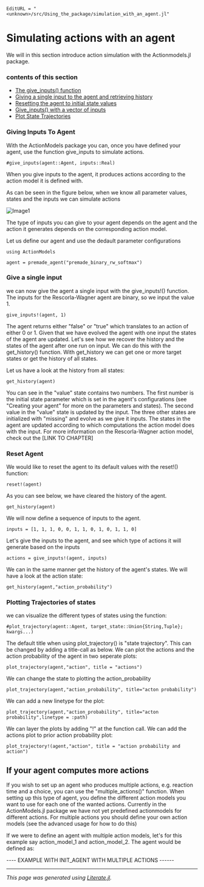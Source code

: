 ```@meta
EditURL = "<unknown>/src/Using_the_package/simulation_with_an_agent.jl"
```

# Simulating actions with an agent

We will in this section introduce action simulation with the Actionmodels.jl package.

### contents of this section
  - [The give_inputs() function](#Giving-Inputs-To-Agent)
  - [Giving a single input to the agent and retrieving history](#Give-a-single-input)
  - [Resetting the agent to initial state values](#Reset-Agent)
  - [Give_inputs() with a vector of inputs](#Multiple-Inputs)
  - [Plot State Trajectories](#Plotting-Trajectories-of-states)

### Giving Inputs To Agent

With the ActionModels package you can, once you have defined your agent, use the function give_inputs to simulate actions.

````@example simulation_with_an_agent
#give_inputs(agent::Agent, inputs::Real)
````

When you give inputs to the agent, it produces actions according to the action model it is defined with.

As can be seen in the figure below, when we know all parameter values, states and the inputs we can simulate actions

![Image1](./images/fitting_vs_simulation.png)

The type of inputs you can give to your agent depends on the agent and the action it generates depends on the corresponding action model.

Let us define our agent and use the dedault parameter configurations

````@example simulation_with_an_agent
using ActionModels

agent = premade_agent("premade_binary_rw_softmax")
````

### Give a single input
we can now give the agent a single input with the give_inputs!() function. The inputs for the Rescorla-Wagner agent are binary, so we input the value 1.

````@example simulation_with_an_agent
give_inputs!(agent, 1)
````

The agent returns either "false" or "true" which translates to an action of either 0 or 1. Given that we have evolved the agent with one input the states of the agent are updated. Let's see how we recover the history and the states of the agent after one run on input. We can do this with the get_history() function. With get_history we can get one or more target states or get the history of all states.

Let us have a look at the history from all states:

````@example simulation_with_an_agent
get_history(agent)
````

You can see in the "value" state contains two numbers. The first number is the initial state parameter which is set in the agent's configurations (see "Creating your agent" for more on the parameters and states). The second value in the "value" state is updated by the input.
The three other states are initialized with "missing" and evolve as we give it inputs. The states in the agent are updated according to which computations the action model does with the input. For more information on the Rescorla-Wagner action model, check out the [LINK TO CHAPTER]

### Reset Agent
We would like to reset the agent to its default values with the reset!() function:

````@example simulation_with_an_agent
reset!(agent)
````

As you can see below, we have cleared the history of the agent.

````@example simulation_with_an_agent
get_history(agent)
````

We will now define a sequence of inputs to the agent.

````@example simulation_with_an_agent
inputs = [1, 1, 1, 0, 0, 1, 1, 0, 1, 0, 1, 1, 0]
````

Let's give the inputs to the agent, and see which type of actions it will generate based on the inputs

````@example simulation_with_an_agent
actions = give_inputs!(agent, inputs)
````

We can in the same manner get the history of the agent's states. We will have a look at the action state:

````@example simulation_with_an_agent
get_history(agent,"action_probability")
````

### Plotting Trajectories of states

we can visualize the different types of states using the function:

````@example simulation_with_an_agent
#plot_trajectory(agent::Agent, target_state::Union{String,Tuple}; kwargs...)
````

The default title when using plot_trajectory() is "state trajectory". This can be changed by adding a title-call as below. We can plot the actions and the action probability of the agent in two seperate plots:

````@example simulation_with_an_agent
plot_trajectory(agent,"action", title = "actions")
````

We can change the state to plotting the action_probability

````@example simulation_with_an_agent
plot_trajectory(agent,"action_probability", title="acton probability")
````

We can add a new linetype for the plot:

````@example simulation_with_an_agent
plot_trajectory(agent,"action_probability", title="acton probability",linetype = :path)
````

We can layer the plots by adding "!" at the function call. We can add the actions plot to prior action probability plot:

````@example simulation_with_an_agent
plot_trajectory!(agent,"action", title = "action probability and action")
````

## If your agent computes more actions

If you wish to set up an agent who produces multiple actions, e.g. reaction time and a choice,
you can use the "multiple_actions()" function. When setting up this type of agent, you define the different action models you want to use for each one of the wanted actions.
Currently in the ActionModels.jl package we have not yet predefined actionmodels for different actions. For multiple actions you should define your own action models (see the advanced usage for how to do this)

If we were to define an agent with multiple action models, let's for this example say action_model_1 and action_model_2. The agent would be defined as:

---- EXAMPLE WITH INIT_AGENT WITH MULTIPLE ACTIONS ------

---

*This page was generated using [Literate.jl](https://github.com/fredrikekre/Literate.jl).*

